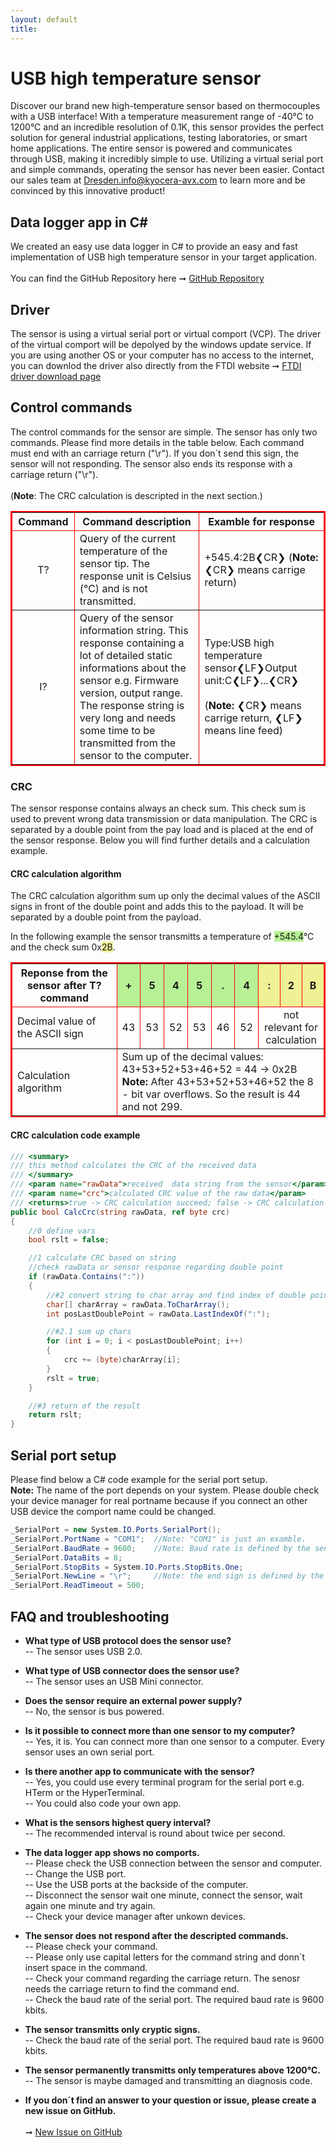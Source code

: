 ```yaml
---
layout: default
title:
---
```

# USB high temperature sensor

Discover our brand new high-temperature sensor based on thermocouples with a USB interface! With a temperature measurement range of -40°C to 1200°C and an incredible resolution of 0.1K, this sensor provides the perfect solution for general industrial applications, testing laboratories, or smart home applications. The entire sensor is powered and communicates through USB, making it incredibly simple to use. Utilizing a virtual serial port and simple commands, operating the sensor has never been easier. Contact our sales team at Dresden.info@kyocera-avx.com to learn more and be convinced by this innovative product!

## Data logger app in C#

We created an easy use data logger in C# to provide an easy and fast implementation of USB high temperature sensor in your target application.
<br><br>You can find the GitHub Repository here ➞ [GitHub Repository](https://github.com/BorisBloxsberg73/USB-high-temperature-sensor/tree/main)

## Driver

The sensor is using a virtual serial port or virtual comport (VCP). The driver of the virtual comport will be depolyed by the windows update service. If you are using another OS or your computer has no access to the internet, you can downlod the driver also directly from the FTDI website ➞ [FTDI driver download page](https://ftdichip.com/drivers/vcp-drivers/)

## Control commands

The control commands for the sensor are simple. The sensor has only two commands. Please find more details in the table below. Each command must end with an carriage return ("\r"). If you don´t send this sign, the sensor will not responding. The sensor also ends its response with a carriage return ("\r"). <br><br> (**Note**: The CRC calculation is descripted in the next section.)

<table border="2" bordercolor="#ff0000">
    <thead>
        <tr>
            <th width="20%">Command</th>
            <th width="40%">Command description</th>
            <th width="40%">Examble for response</th>     
        </tr>
    </thead>
    <tbody>
        <tr>
            <td align="center" valign="center">T?</td>
            <td align="left">Query of the current temperature of the sensor tip. The response unit is Celsius (°C) and is not transmitted.</td>
            <td align="left" valign="center">+545.4:2B&#10094;CR&#10095; (<b>Note:</b> &#10094;CR&#10095; means carrige return)</td>
        </tr>
        <tr>
            <td align="center" valign="center">I?</td>
            <td align="left">Query of the sensor information string. This response containing a lot of detailed static informations about the sensor e.g. Firmware version, output range. The response string is very long and needs some time to be transmitted from the sensor to the computer.</td>
            <td align="left" valign="center">Type:USB high temperature sensor&#10094;LF&#10095;Output unit:C&#10094;LF&#10095;...&#10094;CR&#10095;<br><br>(<b>Note:</b> &#10094;CR&#10095; means carrige return, &#10094;LF&#10095; means line feed) </td>
        </tr>
    </tbody>
</table>

### CRC 
The sensor response contains always an check sum. This check sum is used to prevent wrong data transmission or data manipulation. The CRC is separated by a double point from the pay load and is placed at the end of the sensor response. Below you will find further details and a calculation example.

#### CRC calculation algorithm
The CRC calculation algorithm sum up only the decimal values of the ASCII signs in front of the double point and adds this to the payload. It will be separated by a double point from the payload. 

In the following example the sensor transmitts a temperature of <span style="background-color:#b8f095">+545.4</span>°C and the check sum 0x<span style="background-color:#f0f095">2B</span>.
<table border="2" bordercolor="#ff0000">
    <thead>
        <tr>
            <th>Reponse from the sensor after T? command</th>
            <th width="7%" bgcolor= "#b8f095">+</th>
            <th width="7%" bgcolor= "#b8f095">5</th>
            <th width="7%" bgcolor= "#b8f095">4</th>
            <th width="7%" bgcolor= "#b8f095">5</th>
            <th width="7%" bgcolor= "#b8f095">.</th>
            <th width="7%" bgcolor= "#b8f095">4</th>
            <th width="7%" bgcolor= "#f0f095">:</th>
            <th width="7%" bgcolor= "#f0f095">2</th>
            <th width="7%" bgcolor= "#f0f095">B</th>
        </tr>
    </thead>
    <tbody>
        <tr>
            <td>Decimal value of the ASCII sign</td>
            <td align="center">43</td>
            <td align="center">53</td>
            <td align="center">52</td>
            <td align="center">53</td>
            <td align="center">46</td>
            <td align="center">52</td>
            <td colspan=3 align="center"> not relevant for calculation</td>
        </tr>
        <tr>
            <td>Calculation algorithm</td>
            <td colspan=9>Sum up of the decimal values: 43+53+52+53+46+52 = 44 -> 0x2B
           <br> <b>Note:</b> After 43+53+52+53+46+52 the 8 - bit var overflows. So the result is 44 and not 299.</td>
        </tr>
    </tbody>
</table>

#### CRC calculation code example
```csharp
/// <summary>
/// this method calculates the CRC of the received data
/// </summary>
/// <param name="rawData">received  data string from the sensor</param>
/// <param name="crc">calculated CRC value of the raw data</param>
/// <returns>true -> CRC calculation succeed; false -> CRC calculation failed</returns>
public bool CalcCrc(string rawData, ref byte crc)
{
    //0 define vars
    bool rslt = false;

    //1 calculate CRC based on string
    //check rawData or sensor response regarding double point
    if (rawData.Contains(":"))
    {
        //#2 convert string to char array and find index of double point
        char[] charArray = rawData.ToCharArray();
        int posLastDoublePoint = rawData.LastIndexOf(":");

        //#2.1 sum up chars
        for (int i = 0; i < posLastDoublePoint; i++)
        {
            crc += (byte)charArray[i];
        }
        rslt = true;
    }

    //#3 return of the result
    return rslt; 
}
```
## Serial port setup

Please find below a C# code example for the serial port setup. 
<br>**Note:** The name of the port depends on your system. Please double check your device manager for real portname because if you connect an other USB device the comport name could be changed.

```csharp
_SerialPort = new System.IO.Ports.SerialPort();
_SerialPort.PortName = "COM1";  //Note: "COM1" is just an examble.
_SerialPort.BaudRate = 9600;    //Note: Baud rate is defined by the sensor, do not change!
_SerialPort.DataBits = 8;
_SerialPort.StopBits = System.IO.Ports.StopBits.One;
_SerialPort.NewLine = "\r";     //Note: the end sign is defined by the sensor, do not change!
_SerialPort.ReadTimeout = 500;
```

## FAQ and troubleshooting

- **What type of USB protocol does the sensor use?**<br>
    -- The sensor uses USB 2.0.

- **What type of USB connector does the sensor use?**<br>
    -- The sensor uses an USB Mini connector.

- **Does the sensor require an external power supply?**<br>
    -- No, the sensor is bus powered.

- **Is it possible to connect more than one sensor to my computer?**<br>
    -- Yes, it is. You can connect more than one sensor to a computer. Every sensor uses an own serial port.

- **Is there another app to communicate with the sensor?**<br>
    -- Yes, you could use every terminal program for the serial port e.g. HTerm or the HyperTerminal.<br>
    -- You could also code your own app.

- **What is the sensors highest query interval?**<br>
    -- The recommended interval is round about twice per second.
  
- **The data logger app shows no comports.**<br>
    -- Please check the USB connection between the sensor and computer.<br>
    -- Change the USB port.<br>
    -- Use the USB ports at the backside of the computer.<br>
    -- Disconnect the sensor wait one minute, connect the sensor, wait again one minute and try again.<br>
    -- Check your device manager after unkown devices.<br>

- **The sensor does not respond after the descripted commands.**<br>
    -- Please check your command.<br>
    -- Please only use capital letters for the command string and donn´t insert space in the command.<br>
    -- Check your command regarding the carriage return. The senosr needs the carriage return to find the command end.<br>
    -- Check the baud rate of the serial port. The required baud rate is 9600 kbits.

- **The sensor transmitts only cryptic signs.**<br>
    -- Check the baud rate of the serial port. The required baud rate is 9600 kbits.

- **The sensor permanently transmitts only temperatures above 1200°C.**<br>
    -- The sensor is maybe damaged and transmitting an diagnosis code.

- **If you don´t find an answer to your question or issue, please create a new issue on GitHub.**<br>  
   ➞ [New Issue on GitHub](https://github.com/KYOCERA-AVX-Components-Dresden/USB-high-temperature-sensor/issues)
